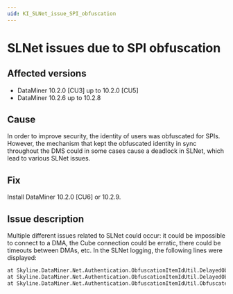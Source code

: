 ```yaml
---
uid: KI_SLNet_issue_SPI_obfuscation
---
```


# SLNet issues due to SPI obfuscation

## Affected versions

- DataMiner 10.2.0 [CU3] up to 10.2.0 [CU5]
- DataMiner 10.2.6 up to 10.2.8

## Cause

In order to improve security, the identity of users was obfuscated for SPIs. However, the mechanism that kept the obfuscated identity in sync throughout the DMS could in some cases cause a deadlock in SLNet, which lead to various SLNet issues.

## Fix

Install DataMiner 10.2.0 [CU6] or 10.2.9.

## Issue description

Multiple different issues related to SLNet could occur: it could be impossible to connect to a DMA, the Cube connection could be erratic, there could be timeouts between DMAs, etc. In the SLNet logging, the following lines were displayed:

```txt
at Skyline.DataMiner.Net.Authentication.ObfuscationItemIdUtil.DelayedObfuscatedItemIdManager`1.WaitForInit()
at Skyline.DataMiner.Net.Authentication.ObfuscationItemIdUtil.DelayedObfuscatedItemIdManager`1.GetAllObfuscatedItems()
at Skyline.DataMiner.Net.Authentication.ObfuscationItemIdUtil.ObfuscatedItemIdManagerMessageHandler.Handle[T](IConnectionInfo connInfo, IObfuscatedItemIdManager`1 manager, GetAllObfuscatedItemIdsRequest`1 request)
```
